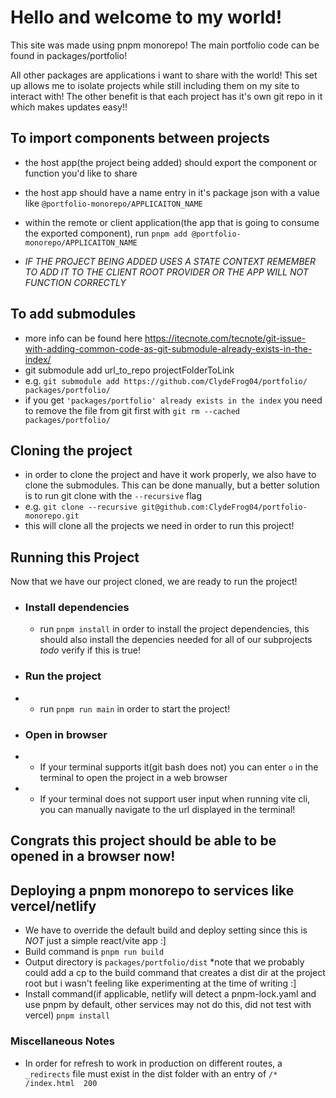 # Hello and welcome to my world!

This site was made using pnpm monorepo! The main portfolio code can be found in packages/portfolio!

All other packages are applications i want to share with the world! This set up allows me to isolate projects while still including them on my site to interact with! The other benefit is that each project has it's own
git repo in it which makes updates easy!!

## To import components between projects
- the host app(the project being added) should export the component or function you'd like to share
- the host app should have a name entry in it's package json with a value like `@portfolio-monorepo/APPLICAITON_NAME` 
- within the remote or client application(the app that is going to consume the exported component), run `pnpm add @portfolio-monorepo/APPLICAITON_NAME`

- *IF THE PROJECT BEING ADDED USES A STATE CONTEXT REMEMBER TO ADD IT TO THE CLIENT ROOT PROVIDER OR THE APP WILL NOT FUNCTION CORRECTLY*

## To add submodules
- more info can be found here https://itecnote.com/tecnote/git-issue-with-adding-common-code-as-git-submodule-already-exists-in-the-index/
- git submodule add url_to_repo projectFolderToLink
- e.g. `git submodule add https://github.com/ClydeFrog04/portfolio/ packages/portfolio/`
- if you get `'packages/portfolio' already exists in the index` you need to remove the file from git first with `git rm --cached packages/portfolio/`


## Cloning the project
- in order to clone the project and have it work properly, we also have to clone the submodules. This can be done manually, but a better solution is to run git clone with the `--recursive` flag
- e.g. `git clone --recursive git@github.com:ClydeFrog04/portfolio-monorepo.git`
- this will clone all the projects we need in order to run this project!


## Running this Project
Now that we have our project cloned, we are ready to run the project! 

- ### Install dependencies
  - run `pnpm install` in order to install the project dependencies, this should also install the depencies needed for all of our subprojects *todo* verify if this is true!
- ### Run the project
- - run `pnpm run main` in order to start the project!
- ### Open in browser
- - If your terminal supports it(git bash does not) you can enter `o` in the terminal to open the project in a web browser
- - If your terminal does not support user input when running vite cli, you can manually navigate to the url displayed in the terminal!

## Congrats this project should be able to be opened in a browser now!


## Deploying a pnpm monorepo to services like vercel/netlify
- We have to override the default build and deploy setting since this is *NOT* just a simple react/vite app :]
- Build command is `pnpm run build`
- Output directory is `packages/portfolio/dist` *note that we probably could add a cp to the build command that creates a dist dir at the project root but i wasn't feeling like experimenting at the time of writing :]
- Install command(if applicable, netlify will detect a pnpm-lock.yaml and use pnpm by default, other services may not do this, did not test with vercel) `pnpm install`



### Miscellaneous Notes
- In order for refresh to work in production on different routes, a `_redirects` file must exist in the dist folder with an entry of `/*  /index.html  200`
